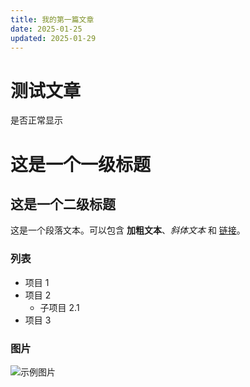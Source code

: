 ```yaml
---
title: 我的第一篇文章
date: 2025-01-25
updated: 2025-01-29
---
```


# 测试文章
是否正常显示  
# 这是一个一级标题

## 这是一个二级标题

这是一个段落文本。可以包含 **加粗文本**、*斜体文本* 和 [链接](https://blog.csdn.net/qq_73995047?type=blog)。

### 列表
- 项目 1
- 项目 2
  - 子项目 2.1
- 项目 3

### 图片
![示例图片](https://i-avatar.csdnimg.cn/0b6ca9d8af4245f5b4b437a22dda2bc1_qq_73995047.jpg!1 "示例图片")